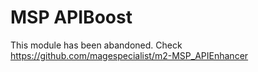 # MSP APIBoost

This module has been abandoned.
Check https://github.com/magespecialist/m2-MSP_APIEnhancer

